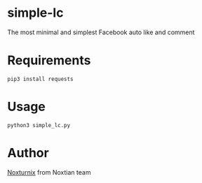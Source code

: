 # simple-lc
The most minimal and simplest Facebook auto like and comment

# Requirements
    pip3 install requests

# Usage
    python3 simple_lc.py

# Author
[Noxturnix](https://github.com/Noxturnix) from Noxtian team
